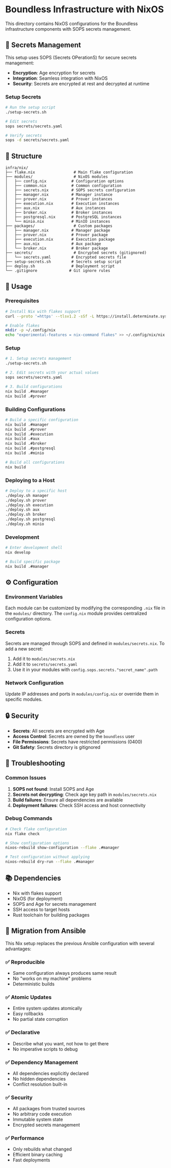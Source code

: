 # Boundless Infrastructure with NixOS

This directory contains NixOS configurations for the Boundless infrastructure components with SOPS secrets management.

## 🔐 Secrets Management

This setup uses SOPS (Secrets OPerationS) for secure secrets management:

- **Encryption**: Age encryption for secrets
- **Integration**: Seamless integration with NixOS
- **Security**: Secrets are encrypted at rest and decrypted at runtime

### Setup Secrets

```bash
# Run the setup script
./setup-secrets.sh

# Edit secrets
sops secrets/secrets.yaml

# Verify secrets
sops -d secrets/secrets.yaml
```

## 📁 Structure

```
infra/nix/
├── flake.nix                 # Main flake configuration
├── modules/                  # NixOS modules
│   ├── config.nix           # Configuration options
│   ├── common.nix           # Common configuration
│   ├── secrets.nix          # SOPS secrets configuration
│   ├── manager.nix          # Manager instance
│   ├── prover.nix           # Prover instances
│   ├── execution.nix        # Execution instances
│   ├── aux.nix              # Aux instances
│   ├── broker.nix           # Broker instances
│   ├── postgresql.nix       # PostgreSQL instances
│   └── minio.nix            # MinIO instances
├── packages/                 # Custom packages
│   ├── manager.nix          # Manager package
│   ├── prover.nix           # Prover package
│   ├── execution.nix        # Execution package
│   ├── aux.nix              # Aux package
│   └── broker.nix           # Broker package
├── secrets/                  # Encrypted secrets (gitignored)
│   └── secrets.yaml         # Encrypted secrets file
├── setup-secrets.sh         # Secrets setup script
├── deploy.sh                # Deployment script
└── .gitignore              # Git ignore rules
```

## 🚀 Usage

### Prerequisites

```bash
# Install Nix with flakes support
curl --proto '=https' --tlsv1.2 -sSf -L https://install.determinate.systems/nix | sh -s -- install

# Enable flakes
mkdir -p ~/.config/nix
echo "experimental-features = nix-command flakes" >> ~/.config/nix/nix.conf
```

### Setup

```bash
# 1. Setup secrets management
./setup-secrets.sh

# 2. Edit secrets with your actual values
sops secrets/secrets.yaml

# 3. Build configurations
nix build .#manager
nix build .#prover
```

### Building Configurations

```bash
# Build a specific configuration
nix build .#manager
nix build .#prover
nix build .#execution
nix build .#aux
nix build .#broker
nix build .#postgresql
nix build .#minio

# Build all configurations
nix build
```

### Deploying to a Host

```bash
# Deploy to a specific host
./deploy.sh manager
./deploy.sh prover
./deploy.sh execution
./deploy.sh aux
./deploy.sh broker
./deploy.sh postgresql
./deploy.sh minio
```

### Development

```bash
# Enter development shell
nix develop

# Build specific package
nix build .#manager
```

## ⚙️ Configuration

### Environment Variables

Each module can be customized by modifying the corresponding `.nix` file in the `modules/` directory. The `config.nix` module provides centralized configuration options.

### Secrets

Secrets are managed through SOPS and defined in `modules/secrets.nix`. To add a new secret:

1. Add it to `modules/secrets.nix`
2. Add it to `secrets/secrets.yaml`
3. Use it in your modules with `config.sops.secrets."secret_name".path`

### Network Configuration

Update IP addresses and ports in `modules/config.nix` or override them in specific modules.

## 🔒 Security

- **Secrets**: All secrets are encrypted with Age
- **Access Control**: Secrets are owned by the `boundless` user
- **File Permissions**: Secrets have restricted permissions (0400)
- **Git Safety**: Secrets directory is gitignored

## 🐛 Troubleshooting

### Common Issues

1. **SOPS not found**: Install SOPS and Age
2. **Secrets not decrypting**: Check age key path in `modules/secrets.nix`
3. **Build failures**: Ensure all dependencies are available
4. **Deployment failures**: Check SSH access and host connectivity

### Debug Commands

```bash
# Check flake configuration
nix flake check

# Show configuration options
nixos-rebuild show-configuration --flake .#manager

# Test configuration without applying
nixos-rebuild dry-run --flake .#manager
```

## 📚 Dependencies

- Nix with flakes support
- NixOS (for deployment)
- SOPS and Age for secrets management
- SSH access to target hosts
- Rust toolchain for building packages

## 🔄 Migration from Ansible

This Nix setup replaces the previous Ansible configuration with several advantages:

### ✅ **Reproducible**
- Same configuration always produces same result
- No "works on my machine" problems
- Deterministic builds

### ✅ **Atomic Updates**
- Entire system updates atomically
- Easy rollbacks
- No partial state corruption

### ✅ **Declarative**
- Describe what you want, not how to get there
- No imperative scripts to debug

### ✅ **Dependency Management**
- All dependencies explicitly declared
- No hidden dependencies
- Conflict resolution built-in

### ✅ **Security**
- All packages from trusted sources
- No arbitrary code execution
- Immutable system state
- Encrypted secrets management

### ✅ **Performance**
- Only rebuilds what changed
- Efficient binary caching
- Fast deployments
